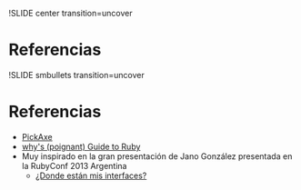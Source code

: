 !SLIDE center transition=uncover
# Referencias

!SLIDE smbullets transition=uncover
# Referencias
* [PickAxe](http://www.ruby-doc.org/docs/ProgrammingRuby/)
* [why's (poignant) Guide to Ruby](http://www.rubyinside.com/media/poignant-guide.pdf)
* Muy inspirado en la gran presentación de Jano González presentada en la
  RubyConf 2013 Argentina
  * [¿Donde están mis interfaces?](https://speakerdeck.com/janogonzalez/donde-estan-mis-interfaces)
